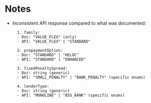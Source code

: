 # Notes

- Inconsistent API response compared to what was documented:

  ```
    1. family:
    - Doc: "VALUE_FLEX" (only)
    - API: "VALUE_FLEX" | "STANDARD"

    2. prepaymentOption:
    - Doc: "STANDARD" | "HELOC"
    - API: "STANDARD" | "ENHANCED"

    3. fixedPenaltySpread:
    - Doc: string (generic)
    - API: "SMALL_PENALTY" | "BANK_PENALTY" (specific enums)

    4. lenderType:
    - Doc: string (generic)
    - API: "MONOLINE" | "BIG_BANK" (specific enums)
  ```
